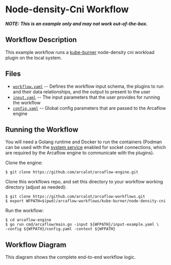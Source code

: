 # Node-density-Cni Workflow

***NOTE: This is an example only and may not work out-of-the-box.***

## Workflow Description

This example workflow runs a [kube-burner](https://github.com/cloud-bulldozer/kube-burner) node-density cni workload plugin on the local system.


## Files

- [`workflow.yaml`](workflow.yaml) -- Defines the workflow input schema, the plugins to run
  and their data relationships, and the output to present to the user
- [`input.yaml`](input-example.yaml) -- The input parameters that the user provides for running
  the workflow
- [`config.yaml`](config.yaml) -- Global config parameters that are passed to the Arcaflow
  engine
                     
## Running the Workflow

You will need a Golang runtime and Docker to run the containers (Podman can
be used with the [system service](https://docs.podman.io/en/latest/markdown/podman-system-service.1.html)
enabled for socket connections, which are required by the Arcaflow engine to
communicate with the plugins).

Clone the engine:
```
$ git clone https://github.com/arcalot/arcaflow-engine.git
```

Clone this workflows repo, and set this directory to your workflow working directory (adjust as needed):
```
$ git clone https://github.com/arcalot/arcaflow-workflows.git
$ export WFPATH=$(pwd)/arcaflow-workflows/kube-burner/node-density-cni
```
 
Run the workflow:
```
$ cd arcaflow-engine
$ go run cmd/arcaflow/main.go -input ${WFPATH}/input-example.yaml \
-config ${WFPATH}/config.yaml -context ${WFPATH}
```

## Workflow Diagram
This diagram shows the complete end-to-end workflow logic.


